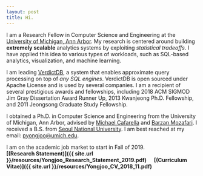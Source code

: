 ```yaml
---
layout: post
title: Hi.
---
```


I am a Research Fellow in Computer Science and Engineering at the [University of
Michigan, Ann Arbor](http://cse.umich.edu/).
My research is centered around building **extremely scalable** analytics systems by exploiting *statistical tradeoffs*. I have applied this idea to various types of workloads, such as SQL-based analytics, visualization, and machine learning.

I am leading [VerdictDB](http://verdictdb.org/), a system that enables approximate query processing on top of *any SQL engines*. VerdictDB is open sourced under Apache License and is used by several companies.
I am a recipient of several prestigious awards and fellowships, including 2018 ACM SIGMOD Jim Gray Dissertation Award Runner Up, 2013 Kwanjeong Ph.D. Fellowship, and 2011 Jeongsong Graduate Study Fellowship.

I obtained a Ph.D. in Computer Science and Engineering from the University of Michigan, Ann Arbor, advised by [Michael Cafarella](http://web.eecs.umich.edu/~michjc/) and [Barzan Mozafari](http://web.eecs.umich.edu/~mozafari/).
I received a B.S. from [Seoul National University](https://en.wikipedia.org/wiki/Seoul_National_University).
I am best reached at my email: pyongjoo@umich.edu.

I am on the academic job market to start in Fall of 2019.  
**[(Research Statement)]({{ site.url }}/resources/Yongjoo_Research_Statement_2019.pdf)** &nbsp; &nbsp;
**[(Curriculum Vitae)]({{ site.url }}/resources/Yongjoo_CV_2018_11.pdf)**
